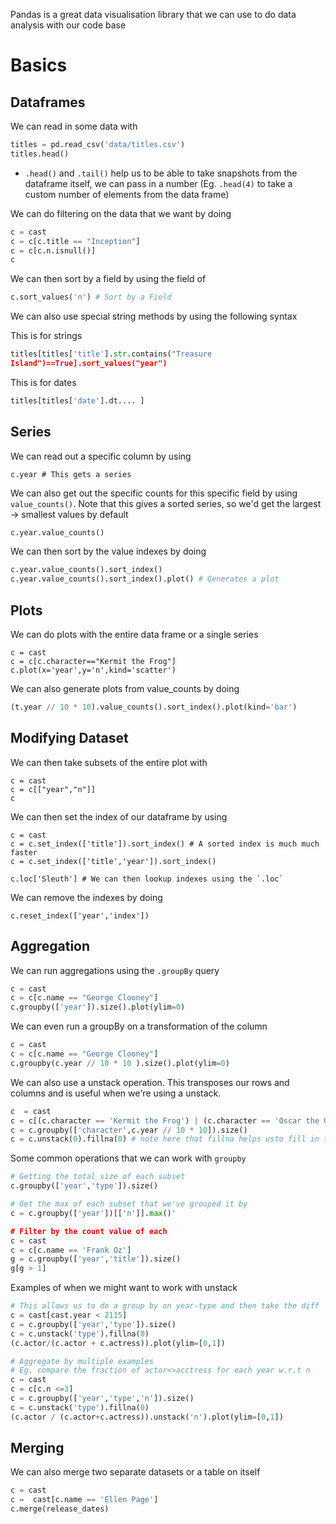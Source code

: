
Pandas is a great data visualisation library that we can use to do data analysis with our code base

# Basics

## Dataframes

We can read in some data with 

```python
titles = pd.read_csv('data/titles.csv')
titles.head()
```

- `.head()` and `.tail()` help us to be able to take snapshots from the dataframe itself, we can pass in a number (Eg. `.head(4)` to take a custom number of elements from the data frame)

We can do filtering on the data that we want by doing

```python
c = cast
c = c[c.title == "Inception"]
c = c[c.n.isnull()]
c
```

We can then sort by a field by using the field of 

```python
c.sort_values('n') # Sort by a Field
```

We can also use special string methods by using the following syntax

This is for strings
```python
titles[titles['title'].str.contains("Treasure
Island")==True].sort_values("year")
```

This is for dates
```python
titles[titles['date'].dt.... ]
```

## Series

We can read out a specific column by using 

```
c.year # This gets a series
```

We can also get out the specific counts for this specific field by using `value_counts()`. Note that this gives a sorted series, so we'd get the largest -> smallest values by default

```python
c.year.value_counts()
```

We can then sort by the value indexes by doing

```python
c.year.value_counts().sort_index()
c.year.value_counts().sort_index().plot() # Generates a plot
```

## Plots

We can do plots with the entire data frame or a single series

```
c = cast
c = c[c.character=="Kermit the Frog"]
c.plot(x='year',y='n',kind='scatter')
```

We can also generate plots from value_counts by doing

```python
(t.year // 10 * 10).value_counts().sort_index().plot(kind='bar')
```

## Modifying Dataset

We can then take subsets of the entire plot with 

```
c = cast
c = c[["year","n"]]
c
```

We can then set the index of our dataframe by using 

```
c = cast
c = c.set_index(['title']).sort_index() # A sorted index is much much faster
c = c.set_index(['title','year']).sort_index()

c.loc['Sleuth'] # We can then lookup indexes using the `.loc`
```

We can remove the indexes by doing
```
c.reset_index(['year','index'])
```


## Aggregation

We can run aggregations using the `.groupBy`  query

```python
c = cast
c = c[c.name == "George Clooney"]
c.groupby(['year']).size().plot(ylim=0)
```

We can even run a groupBy on a transformation of the column

```python
c = cast
c = c[c.name == "George Clooney"]
c.groupby(c.year // 10 * 10 ).size().plot(ylim=0)
```

We can also use a unstack operation. This transposes our rows and columns and is useful when we're using a unstack.

```python
c  = cast
c = c[(c.character == 'Kermit the Frog') | (c.character == 'Oscar the Grouch')]
c = c.groupby(['character',c.year // 10 * 10]).size()
c = c.unstack(0).fillna(0) # note here that fillna helps usto fill in the values
```

Some common operations that we can work with `groupby`

```python
# Getting the total size of each subset
c.groupby(['year','type']).size() 

# Get the max of each subset that we've grouped it by
c = c.groupby(['year'])[['n']].max()'

# Filter by the count value of each
c = cast
c = c[c.name == 'Frank Oz']
g = c.groupby(['year','title']).size()
g[g > 1]
```

Examples of when we might want to work with unstack

```python
# This allows us to do a group by on year-type and then take the diff
c = cast[cast.year < 2115]
c = c.groupby(['year','type']).size()
c = c.unstack('type').fillna(0)
(c.actor/(c.actor + c.actress)).plot(ylim=[0,1])

# Aggregate by multiple examples
# Eg. compare the fraction of actor<>acctress for each year w.r.t n
c = cast
c = c[c.n <=3]
c = c.groupby(['year','type','n']).size()
c = c.unstack('type').fillna(0)
(c.actor / (c.actor+c.actress)).unstack('n').plot(ylim=[0,1])
```


## Merging 

We can also merge two separate datasets or a table on itself

```python
c = cast
c =  cast[c.name == 'Ellen Page']
c.merge(release_dates)
```




